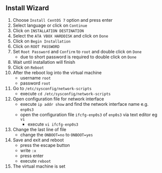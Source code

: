 ## Install Wizard

1. Choose `Install CentOS 7` option and press enter
2. Select language or click on `Continue`
3. Click on `INSTALLATION DESTINATION`
4. Select the `ATA VBOX HARDDISK` and click on `Done`
5. Click on `Begin Installation`
6. Click on `ROOT PASSWORD`
7. Set `Root Password` and `Confirm` to `root` and double click on `Done`
    - due to short password is required to double click on `Done`
8. Wait until installation will finish
9. Click on `Reboot`
10. After the reboot log into the virtual machine
    - username `root`
    - password `root`
11. Go to `/etc/sysconfig/network-scripts`
    - execute `cd /etc/sysconfig/network-scripts`
12. Open configuration file for network interface
    - execute `ip addr show` and find the network interface name e.g. `enp0s3`
    - open the configuration file `ifcfg-enp0s3` of `enp0s3` via text editor eg `vi`
        - execute `vi ifcfg-enp0s3`
13. Change the last line of file
    - change the `ONBOOT=no` to `ONBOOT=yes`
14. Save and exit and reboot
    - press the escape button
    - write `:x`
    - press enter
    - execute `reboot`
15. The virtual machine is set
